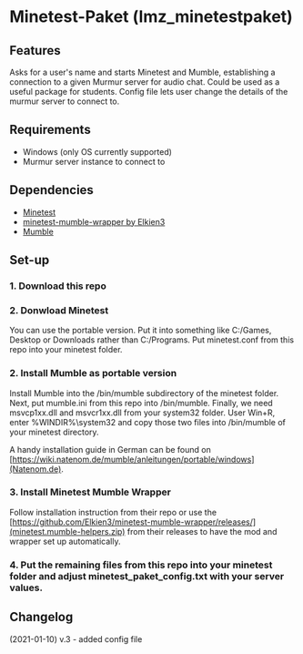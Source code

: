 # Minetest-Paket (lmz_minetestpaket)

## Features

Asks for a user's name and starts Minetest and Mumble, establishing a connection to a given Murmur server for audio chat.
Could be used as a useful package for students. Config file lets user change the details of the murmur server to connect to.

## Requirements

* Windows (only OS currently supported)
* Murmur server instance to connect to

## Dependencies

* [Minetest](https://www.minetest.net/)
* [minetest-mumble-wrapper by Elkien3](https://github.com/Elkien3/minetest-mumble-wrapper)
* [Mumble](https://www.mumble.info/)

## Set-up

### 1. Download this repo

### 2. Donwload Minetest
You can use the portable version. Put it into something like C:/Games, Desktop or Downloads rather than C:/Programs.
Put minetest.conf from this repo into your minetest folder.

### 2. Install Mumble as portable version
Install Mumble into the /bin/mumble subdirectory of the minetest folder.
Next, put mumble.ini from this repo into /bin/mumble.
Finally, we need msvcp1xx.dll and msvcr1xx.dll from your system32 folder. User Win+R, enter %WINDIR%\system32 and copy those two files into /bin/mumble of your minetest directory.
 
 A handy installation guide in German can be found on [https://wiki.natenom.de/mumble/anleitungen/portable/windows](Natenom.de).
 
### 3. Install Minetest Mumble Wrapper
Follow installation instruction from their repo or use the [https://github.com/Elkien3/minetest-mumble-wrapper/releases/](minetest.mumble-helpers.zip) from their releases to have the mod and wrapper set up automatically.

### 4. Put the remaining files from this repo into your minetest folder and adjust minetest_paket_config.txt with your server values.

## Changelog
(2021-01-10) v.3 - added config file
